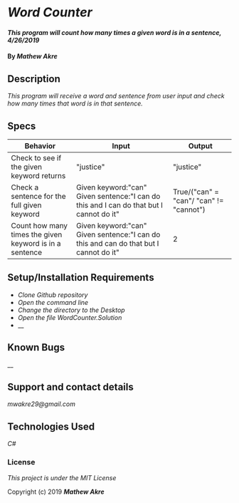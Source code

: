# _Word Counter_

#### _This program will count how many times a given word is in a sentence, 4/26/2019_

#### By _**Mathew Akre**_

## Description

_This program will receive a word and sentence from user input and check how many times that word is in that sentence._

## Specs
|Behavior|Input|Output|
|-|-|-|
|Check to see if the given keyword returns|"justice"|"justice"|
|Check a sentence for the full given keyword|Given keyword:"can" Given sentence:"I can do this and I can do that but I cannot do it"|True/("can" = "can"/ "can" != "cannot")|
|Count how many times the given keyword is in a sentence|Given keyword:"can" Given sentence:"I can do this and can do that but I cannot do it"|2|



## Setup/Installation Requirements

* _Clone Github repository_
* _Open the command line_
* _Change the directory to the Desktop_
* _Open the file WordCounter.Solution_
* __


## Known Bugs

__

## Support and contact details

_mwakre29@gmail.com_

## Technologies Used

_C#_

### License

*This project is under the MIT License*

Copyright (c) 2019 **_Mathew Akre_**
